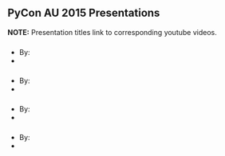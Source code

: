 ## PyCon AU 2015 Presentations

**NOTE:** Presentation titles link to corresponding youtube videos. 

### []()
* By: 
* 

### []()
* By: 
* 

### []()
* By: 
* 

### []()
* By: 
* 
